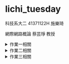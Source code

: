 # lichi_tuesday
科技系大二 41371122H 施樂琦

網際網路概論 蔡芸琤 教授

<details>
  <summary>作業一相關</summary>
  
· [HW1 個人網頁製作](https://41371122h-lichi.github.io/lichi_tuesday/index.html)

</details>

<details>
  <summary>作業二相關</summary>

· [HW2 Youtube影片連結](https://youtu.be/OOdZhNq-Kck)

· [HW2 React修改後程式](https://github.com/41371122h-lichi/lichi_tuesday/tree/main/web)

**AI功能修改說明**

1. 這次使用「城市建設」為主題，對AI進行提問

2. 提問後旁邊會根據 Taipei city dash board 的數據繪圖

3. 在顯示AI回答前會給 Json 的數據以供參考

</details>

<details>
  <summary>作業三相關</summary>

· [HW3_Youtube影片連結](https://youtu.be/rNpZxAc1pjs)

· [HW3_個人網頁結合API](https://github.com/41371122h-lichi/tuesday_web2)

**此作業說明放在新的README.md中**
</details>

